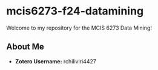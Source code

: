 # mcis6273-f24-datamining

Welcome to my repository for the MCIS 6273 Data Mining!

## About Me

- **Zotero Username:** rchiliviri4427

